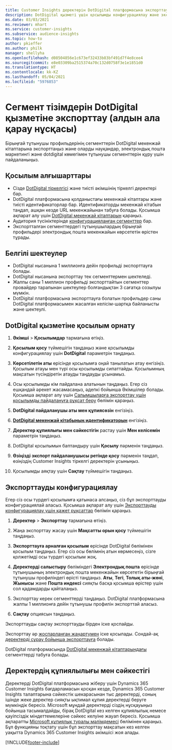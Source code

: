 ```yaml
---
title: Customer Insights деректерін DotDigital платформасына экспорттау
description: DotDigital қызметі үшін қосылымды конфигурациялау және экспорттау жолы туралы ақпарат.
ms.date: 03/03/2021
ms.reviewer: mhart
ms.service: customer-insights
ms.subservice: audience-insights
ms.topic: how-to
author: pkieffer
ms.author: philk
manager: shellyha
ms.openlocfilehash: d08504856e1c673ef32433b83bf491d7f4e8cee4
ms.sourcegitcommit: e8e03309ba2515374a70c132d0758f3e1e1851d0
ms.translationtype: HT
ms.contentlocale: kk-KZ
ms.lasthandoff: 05/04/2021
ms.locfileid: "5976853"
---
```

# <a name="export-segment-lists-to-dotdigital-preview"></a>Сегмент тізімдерін DotDigital қызметіне экспорттау (алдын ала қарау нұсқасы)

Бірыңғай тұтынушы профильдерінің сегменттерін DotDigital мекенжай кітаптарына экспорттаңыз және оларды науқандар, электрондық пошта маркетингі және dotdigital көмегімен тұтынушы сегменттерін құру үшін пайдаланыңыз. 

## <a name="prerequisites-for-a-connection"></a>Қосылым алғышарттары

-   Сізде [DotDigital тіркелгісі](https://dotdigital.com/) және тиісті әкімшінің тіркелгі деректері бар.
-   DotDigital платформасына қолданыстағы мекенжай кітаптары және тиісті идентификаторлар бар. Идентификаторды мекенжай кітабын таңдап, ашқан кезде URL мекенжайынан табуға болады. Қосымша ақпарат алу үшін [DotDigital мекенжай кітаптарын](https://support.dotdigital.com/hc/articles/212211968-Creating-an-address-book) қараңыз.
-   Аудитория түсініктерінде [конфигурацияланған сегменттер](segments.md) бар.
-   Экспортталған сегменттердегі тұтынушылардың бірыңғай профильдері электрондық пошта мекенжайын көрсететін өрістен тұрады.

## <a name="known-limitations"></a>Белгілі шектеулер

- DotDigital нысанына 1 миллионға дейін профильді экспорттауға болады.
- DotDigital нысанына экспорттау тек сегменттермен шектеледі.
- Жалпы саны 1 миллион профильді экспорттайтын сегменттер провайдер тарапынан шектеулер болғандықтан 3 сағатқа созылуы мүмкін. 
- DotDigital платформасына экспорттауға болатын профильдер саны DotDigital платформасымен жасалған келісім-шартқа байланысты және шектеулі.

## <a name="set-up-connection-to-dotdigital"></a>DotDigital қызметіне қосылым орнату

1. **Әкімші** > **Қосылымдар** тармағына өтіңіз.

1. **Қосылым қосу** түймешігін таңдаңыз және қосылымды конфигурациялау үшін **DotDigital** параметрін таңдаңыз.

1. **Көрсетілетін аты** өрісінде қосылымға оңай танылатын атау енгізіңіз. Қосылым атауы мен түрі осы қосылымды сипаттайды. Қосылымның мақсатын түсіндіретін атауды таңдауды ұсынамыз.

1. Осы қосылымды кім пайдалана алатынын таңдаңыз. Егер сіз ешқандай әрекет жасамасаңыз, әдепкі бойынша Әкімшілер болады. Қосымша ақпарат алу үшін [Салымшыларға экспорттау үшін қосылымды пайдалануға рұқсат беру](connections.md#allow-contributors-to-use-a-connection-for-exports) бөлімін қараңыз.

1. **DotDigital пайдаланушы аты мен құпиясөзін** енгізіңіз.

1. **[DotDigital мекенжай кітабының идентификаторын](https://support.dotdigital.com/hc/articles/212211968-Creating-an-address-book)** енгізіңіз.

1. **Деректер құпиялығы мен сәйкестігін** растау үшін **Мен келісемін** параметрін таңдаңыз.

1. DotDigital қосылымын баптандыру үшін **Қосылу** пәрменін таңдаңыз.

1. **Өзіңізді экспорт пайдаланушысы ретінде қосу** пәрменін таңдап, өзіңіздің Customer Insights тіркелгі деректерін ұсыныңыз.

1. Қосылымды аяқтау үшін **Сақтау** түймешігін таңдаңыз. 

## <a name="configure-an-export"></a>Экспорттауды конфигурациялау

Егер сіз осы түрдегі қосылымға қатынаса алсаңыз, сіз бұл экспорттауды конфигурациялай аласыз. Қосымша ақпарат алу үшін [Экспорттауды конфигурациялау үшін қажет рұқсаттар](export-destinations.md#set-up-a-new-export) бөлімін қараңыз.

1. **Деректер** > **Экспорттау** тармағына өтіңіз.

1. Жаңа экспорттау жасау үшін **Мақсатты орын қосу** түймешігін таңдаңыз.

1. **Экспорттауға арналған қосылым** өрісінде DotDigital бөлімінен қосылым таңдаңыз. Егер сіз осы бөлімнің атын көрмесеңіз, сізге қолжетімді осы түрдегі қосылым жоқ.


1. **Деректерді салыстыру** бөліміндегі **Электрондық пошта** өрісінде тұтынушының электрондық пошта мекенжайын көрсететін бірыңғай тұтынушы профиліндегі өрісті таңдаңыз. **Аты**, **Тегі**, **Толық аты-жөні**, **Жынысы** және **Пошта индексі** сияқты басқа қосымша өрістер үшін сол қадамдарды қайталаңыз.

1. Экспорттау керек сегменттерді таңдаңыз. DotDigital платформасына жалпы 1 миллионға дейін тұтынушы профилін экспорттай аласыз.

1. **Сақтау** опциясын таңдаңыз.

Экспорттауды сақтау экспорттауды бірден іске қоспайды.

Экспорттау әр [жоспарланған жаңартумен](system.md#schedule-tab) іске қосылады. Сондай-ақ [деректерді сұрау бойынша экспорттауға](export-destinations.md#run-exports-on-demand) болады. 
 
DotDigital платформасында [DotDigital мекенжай кітаптарындағы](https://support.dotdigital.com/hc/articles/212211968-Creating-an-address-book) сегменттерді табуға болады.


## <a name="data-privacy-and-compliance"></a>Деректердің құпиялылығы мен сәйкестігі

Деректерді DotDigital платформасына жіберу үшін Dynamics 365 Customer Insights бағдарламасын қосқан кезде, Dynamics 365 Customer Insights талаптарына сәйкестік шекарасынан тыс деректерді, соның ішінде жеке деректер сияқты ықтимал құпия деректерді беруге мүмкіндік бересіз. Microsoft мұндай деректерді сіздің нұсқауыңыз бойынша тасымалдайды, бірақ DotDigital кез келген құпиялылық немесе қауіпсіздік міндеттемелеріне сәйкес келуіне жауап бересіз. Қосымша ақпаратты [Microsoft құпиялық туралы мәлімдемесі](https://go.microsoft.com/fwlink/?linkid=396732) бөлімінен қараңыз.
Бұл функцияны тоқтату үшін бұл экспорттау мақсатын кез келген уақытта Dynamics 365 Customer Insights әкімшісі жоя алады.


[!INCLUDE[footer-include](../includes/footer-banner.md)]
